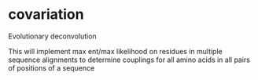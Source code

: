 covariation
===========

Evolutionary deconvolution

This will implement max ent/max likelihood on residues in multiple sequence alignments to determine couplings 
for all amino acids in all pairs of positions of a sequence
